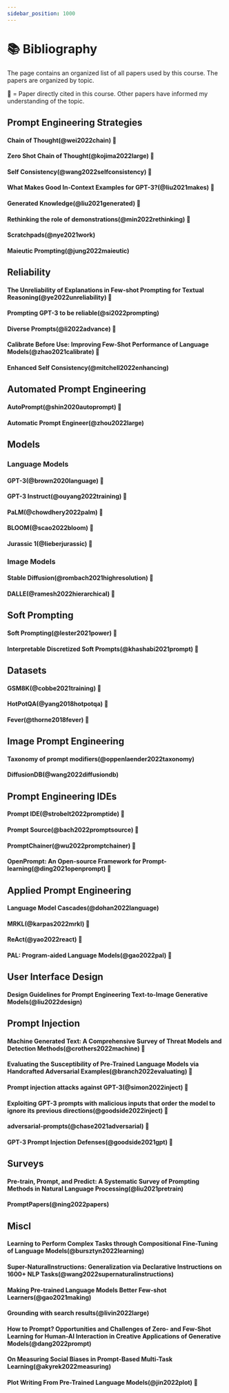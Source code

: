 ```yaml
---
sidebar_position: 1000
---
```


# 📚 Bibliography

The page contains an organized list of all papers used by this course. 
The papers are organized by topic.

🔵 = Paper directly cited in this course. Other papers have informed my understanding of the topic.

## Prompt Engineering Strategies

#### Chain of Thought(@wei2022chain) 🔵

#### Zero Shot Chain of Thought(@kojima2022large) 🔵

#### Self Consistency(@wang2022selfconsistency) 🔵

#### What Makes Good In-Context Examples for GPT-3?(@liu2021makes) 🔵

#### Generated Knowledge(@liu2021generated) 🔵

#### Rethinking the role of demonstrations(@min2022rethinking) 🔵

#### Scratchpads(@nye2021work)

#### Maieutic Prompting(@jung2022maieutic)

## Reliability

#### The Unreliability of Explanations in Few-shot Prompting for Textual Reasoning(@ye2022unreliability) 🔵

#### Prompting GPT-3 to be reliable(@si2022prompting)

#### Diverse Prompts(@li2022advance) 🔵

#### Calibrate Before Use: Improving Few-Shot Performance of Language Models(@zhao2021calibrate) 🔵

#### Enhanced Self Consistency(@mitchell2022enhancing)

## Automated Prompt Engineering

#### AutoPrompt(@shin2020autoprompt) 🔵

#### Automatic Prompt Engineer(@zhou2022large)

## Models

### Language Models

#### GPT-3(@brown2020language) 🔵

#### GPT-3 Instruct(@ouyang2022training) 🔵

#### PaLM(@chowdhery2022palm) 🔵

#### BLOOM(@scao2022bloom) 🔵

#### Jurassic 1(@lieberjurassic) 🔵

### Image Models

#### Stable Diffusion(@rombach2021highresolution) 🔵

#### DALLE(@ramesh2022hierarchical) 🔵

## Soft Prompting

#### Soft Prompting(@lester2021power) 🔵

#### Interpretable Discretized Soft Prompts(@khashabi2021prompt) 🔵

## Datasets

#### GSM8K(@cobbe2021training) 🔵

#### HotPotQA(@yang2018hotpotqa) 🔵

#### Fever(@thorne2018fever) 🔵

## Image Prompt Engineering

#### Taxonomy of prompt modifiers(@oppenlaender2022taxonomy)

#### DiffusionDB(@wang2022diffusiondb)

## Prompt Engineering IDEs

#### Prompt IDE(@strobelt2022promptide) 🔵

#### Prompt Source(@bach2022promptsource) 🔵

#### PromptChainer(@wu2022promptchainer) 🔵

#### OpenPrompt: An Open-source Framework for Prompt-learning(@ding2021openprompt) 🔵

## Applied Prompt Engineering

#### Language Model Cascades(@dohan2022language)

#### MRKL(@karpas2022mrkl) 🔵

#### ReAct(@yao2022react) 🔵

#### PAL: Program-aided Language Models(@gao2022pal) 🔵

## User Interface Design

#### Design Guidelines for Prompt Engineering Text-to-Image Generative Models(@liu2022design)

## Prompt Injection

#### Machine Generated Text: A Comprehensive Survey of Threat Models and Detection Methods(@crothers2022machine) 🔵

#### Evaluating the Susceptibility of Pre-Trained Language Models via Handcrafted Adversarial Examples(@branch2022evaluating) 🔵

#### Prompt injection attacks against GPT-3(@simon2022inject) 🔵

#### Exploiting GPT-3 prompts with malicious inputs that order the model to ignore its previous directions(@goodside2022inject) 🔵

#### adversarial-prompts(@chase2021adversarial) 🔵

#### GPT-3 Prompt Injection Defenses(@goodside2021gpt) 🔵

## Surveys

#### Pre-train, Prompt, and Predict: A Systematic Survey of Prompting Methods in Natural Language Processing(@liu2021pretrain)

#### PromptPapers(@ning2022papers)

## Miscl

#### Learning to Perform Complex Tasks through Compositional Fine-Tuning of Language Models(@bursztyn2022learning)

#### Super-NaturalInstructions: Generalization via Declarative Instructions on 1600+ NLP Tasks(@wang2022supernaturalinstructions)

#### Making Pre-trained Language Models Better Few-shot Learners(@gao2021making)

#### Grounding with search results(@livin2022large)

#### How to Prompt? Opportunities and Challenges of Zero- and Few-Shot Learning for Human-AI Interaction in Creative Applications of Generative Models(@dang2022prompt)

#### On Measuring Social Biases in Prompt-Based Multi-Task Learning(@akyrek2022measuring)

#### Plot Writing From Pre-Trained Language Models(@jin2022plot) 🔵